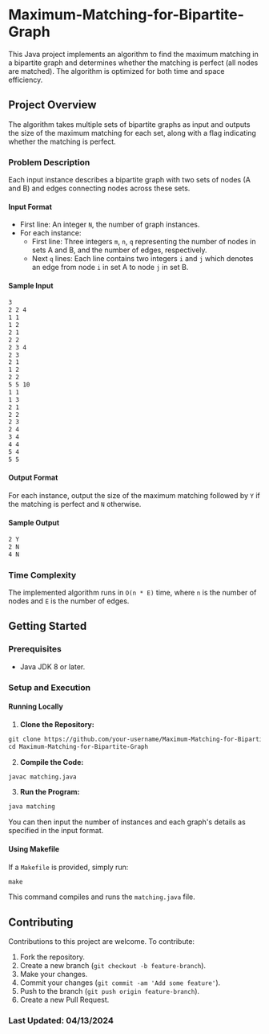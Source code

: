 # Maximum-Matching-for-Bipartite-Graph
This Java project implements an algorithm to find the maximum matching in a bipartite graph and determines whether the matching is perfect (all nodes are matched). The algorithm is optimized for both time and space efficiency.

## Project Overview

The algorithm takes multiple sets of bipartite graphs as input and outputs the size of the maximum matching for each set, along with a flag indicating whether the matching is perfect.

### Problem Description

Each input instance describes a bipartite graph with two sets of nodes (A and B) and edges connecting nodes across these sets.

#### Input Format

- First line: An integer `N`, the number of graph instances.
- For each instance:
  - First line: Three integers `m`, `n`, `q` representing the number of nodes in sets A and B, and the number of edges, respectively.
  - Next `q` lines: Each line contains two integers `i` and `j` which denotes an edge from node `i` in set A to node `j` in set B.

#### Sample Input
  ```markdown
  3
  2 2 4
  1 1
  1 2
  2 1
  2 2
  2 3 4
  2 3
  2 1
  1 2
  2 2
  5 5 10
  1 1
  1 3
  2 1
  2 2
  2 3
  2 4
  3 4
  4 4
  5 4
  5 5
  ```

#### Output Format
For each instance, output the size of the maximum matching followed by `Y` if the matching is perfect and `N` otherwise.

#### Sample Output
  ```markdown
  2 Y
  2 N
  4 N
  ```


### Time Complexity

The implemented algorithm runs in `O(n * E)` time, where `n` is the number of nodes and `E` is the number of edges.

## Getting Started

### Prerequisites

- Java JDK 8 or later.

### Setup and Execution

#### Running Locally

1. **Clone the Repository:**
  ``` markdown
  git clone https://github.com/your-username/Maximum-Matching-for-Bipartite-Graph.git
  cd Maximum-Matching-for-Bipartite-Graph
  ```

2. **Compile the Code:**
  ```markdown
  javac matching.java
  ```

3. **Run the Program:**
  ```markdown
  java matching
  ```

You can then input the number of instances and each graph's details as specified in the input format.

#### Using Makefile

If a `Makefile` is provided, simply run:
  ```markdown
  make
  ```

This command compiles and runs the `matching.java` file.

## Contributing

Contributions to this project are welcome. To contribute:
1. Fork the repository.
2. Create a new branch (`git checkout -b feature-branch`).
3. Make your changes.
4. Commit your changes (`git commit -am 'Add some feature'`).
5. Push to the branch (`git push origin feature-branch`).
6. Create a new Pull Request.

### Last Updated: 04/13/2024
